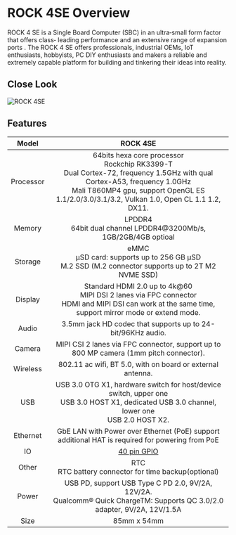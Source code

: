 ﻿---
sidebar_label: 'Overview'
sidebar_position: 3
---

# ROCK 4SE Overview

ROCK 4 SE is a Single Board Computer (SBC) in an ultra‑small form factor that offers class‑
leading performance and an extensive range of expansion ports . The ROCK 4 SE offers
professionals, industrial OEMs, IoT enthusiasts, hobbyists, PC DIY enthusiasts and makers a
reliable and extremely capable platform for building and tinkering their ideas into reality.

## Close Look

![ROCK 4SE](/img/rock4/rock4se-closelook.webp)

## Features

|Model|ROCK 4SE|
|:-:|:-:|
|Processor|64bits hexa core processor<br/>Rockchip RK3399-T<br/>Dual Cortex-72, frequency 1.5GHz with qual Cortex-A53, frequency 1.0GHz<br/>Mali T860MP4 gpu, support OpenGL ES 1.1/2.0/3.0/3.1/3.2, Vulkan 1.0, Open CL 1.1 1.2, DX11.|
|Memory|LPDDR4<br/>64bit dual channel LPDDR4@3200Mb/s, 1GB/2GB/4GB optioal|
|Storage|eMMC<br/>μSD card: supports up to 256 GB μSD<br/>M.2 SSD (M.2 connector supports up to 2T M2 NVME SSD)|
|Display|Standard HDMI 2.0 up to 4k@60<br/>MIPI DSI 2 lanes via FPC connector<br/>HDMI and MIPI DSI can work at the same time, support mirror mode or extend mode.|
|Audio|	3.5mm jack HD codec that supports up to 24-bit/96KHz audio.|
|Camera|MIPI CSI 2 lanes via FPC connector, support up to 800 MP camera (1mm pitch connector).|
|Wireless|802.11 ac wifi, BT 5.0, with on board or external antenna.|
|USB|USB 3.0 OTG X1, hardware switch for host/device switch, upper one<br/>USB 3.0 HOST X1, dedicated USB 3.0 channel, lower one<br/>USB 2.0 HOST X2.|
|Ethernet|GbE LAN with Power over Ethernet (PoE) support additional HAT is required for powering from PoE|
|IO|[40 pin GPIO](/rock4/hardware/rock4-gpio)|
|Other|RTC<br/>RTC battery connector for time backup(optional)|
|Power|USB PD, support USB Type C PD 2.0, 9V/2A, 12V/2A.<br/>Qualcomm® Quick ChargeTM: Supports QC 3.0/2.0 adapter, 9V/2A, 12V/1.5A|
|Size|85mm x 54mm|
